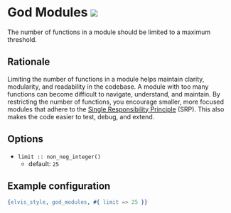 # God Modules ![](https://img.shields.io/badge/BEAM-yes-orange)

The number of functions in a module should be limited to a maximum threshold.

## Rationale

Limiting the number of functions in a module helps maintain clarity, modularity, and readability
in the codebase. A module with too many functions can become difficult to navigate, understand,
and maintain. By restricting the number of functions, you encourage smaller, more focused modules
that adhere to the [Single Responsibility Principle](https://en.wikipedia.org/wiki/Single-responsibility_principle)
(SRP). This also makes the code easier to test, debug, and extend.

## Options

- `limit :: non_neg_integer()`
  - default: `25`

## Example configuration

```erlang
{elvis_style, god_modules, #{ limit => 25 }}
```

